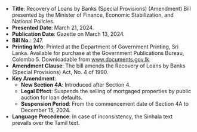 - **Title**: Recovery of Loans by Banks (Special Provisions) (Amendment) Bill presented by the Minister of Finance, Economic Stabilization, and National Policies.
- **Presented Date**: March 21, 2024.
- **Publication Date**: Gazette on March 13, 2024.
- **Bill No.**: 247.
- **Printing Info**: Printed at the Department of Government Printing, Sri Lanka. Available for purchase at the Government Publications Bureau, Colombo 5. Downloadable from www.documents.gov.lk.
- **Amendment Clause**: The bill amends the Recovery of Loans by Banks (Special Provisions) Act, No. 4 of 1990.
- **Key Amendment**:
  - **New Section 4A**: Introduced after Section 4.
  - **Legal Effect**: Suspends the selling of mortgaged properties by public auction for loan defaults.
  - **Suspension Period**: From the commencement date of Section 4A to December 15, 2024.
- **Language Precedence**: In case of inconsistency, the Sinhala text prevails over the Tamil text.